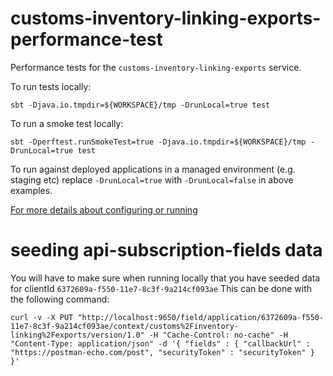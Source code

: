 # customs-inventory-linking-exports-performance-test

Performance tests for the `customs-inventory-linking-exports` service.

To run tests locally: 

    sbt -Djava.io.tmpdir=${WORKSPACE}/tmp -DrunLocal=true test 

To run a smoke test locally: 

    sbt -Dperftest.runSmokeTest=true -Djava.io.tmpdir=${WORKSPACE}/tmp -DrunLocal=true test

To run against deployed applications in a managed environment (e.g. staging etc) replace `-DrunLocal=true` with `-DrunLocal=false` in above examples.  

[For more details about configuring or running](https://github.com/hmrc/performance-test-runner)

# seeding api-subscription-fields data

You will have to make sure when running locally that you have seeded data for clientId `6372609a-f550-11e7-8c3f-9a214cf093ae`
This can be done with the following command:

    curl -v -X PUT "http://localhost:9650/field/application/6372609a-f550-11e7-8c3f-9a214cf093ae/context/customs%2Finventory-linking%2Fexports/version/1.0" -H "Cache-Control: no-cache" -H "Content-Type: application/json" -d '{ "fields" : { "callbackUrl" : "https://postman-echo.com/post", "securityToken" : "securityToken" } }'
